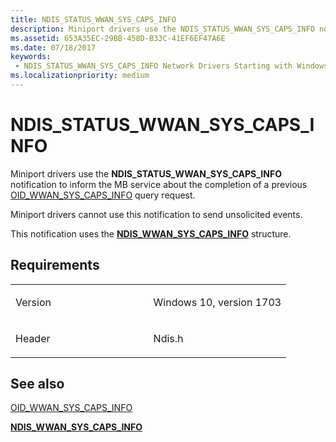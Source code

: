 ```yaml
---
title: NDIS_STATUS_WWAN_SYS_CAPS_INFO
description: Miniport drivers use the NDIS_STATUS_WWAN_SYS_CAPS_INFO notification to inform the MB service about the completion of a previous OID_WWAN_SYS_CAPS_INFO query request.
ms.assetid: 653A35EC-29BB-458D-B33C-41EF6EF47A6E
ms.date: 07/18/2017
keywords:
 - NDIS_STATUS_WWAN_SYS_CAPS_INFO Network Drivers Starting with Windows Vista
ms.localizationpriority: medium
---
```


# NDIS\_STATUS\_WWAN\_SYS\_CAPS\_INFO


Miniport drivers use the **NDIS\_STATUS\_WWAN\_SYS\_CAPS\_INFO** notification to inform the MB service about the completion of a previous [OID\_WWAN\_SYS\_CAPS\_INFO](https://docs.microsoft.com/windows-hardware/drivers/network/oid-wwan-sys-caps) query request.

Miniport drivers cannot use this notification to send unsolicited events.

This notification uses the [**NDIS\_WWAN\_SYS\_CAPS\_INFO**](https://docs.microsoft.com/windows-hardware/drivers/ddi/ndiswwan/ns-ndiswwan-_ndis_wwan_sys_caps_info) structure.

Requirements
------------

<table>
<colgroup>
<col width="50%" />
<col width="50%" />
</colgroup>
<tbody>
<tr class="odd">
<td><p>Version</p></td>
<td><p>Windows 10, version 1703</p></td>
</tr>
<tr class="even">
<td><p>Header</p></td>
<td>Ndis.h</td>
</tr>
</tbody>
</table>

## See also


[OID\_WWAN\_SYS\_CAPS\_INFO](https://docs.microsoft.com/windows-hardware/drivers/network/oid-wwan-sys-caps)

[**NDIS\_WWAN\_SYS\_CAPS\_INFO**](https://docs.microsoft.com/windows-hardware/drivers/ddi/ndiswwan/ns-ndiswwan-_ndis_wwan_sys_caps_info)

 

 




